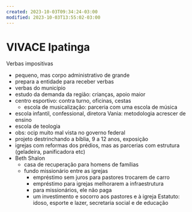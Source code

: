 ```yaml
---
created: 2023-10-03T09:34:24-03:00
modified: 2023-10-03T13:55:02-03:00
---
```


# VIVACE Ipatinga

Verbas impositivas
- pequeno, mas corpo administrativo de grande
- prepara a entidade para receber verbas
- verbas do município
- estudo da demanda da região: crianças, apoio maior
- centro esportivo: contra turno, oficinas, cestas
  - escola de musicalização: parceria com uma escola de música 
- escola infantil, confessional, diretora Vania: metodologia acrescer de ensino
- escola de teologia
- obs: ocip muito mal vista no governo federal
- projeto destrinchando a bíblia, 9 a 12 anos, exposição
- igrejas com reformas dos prédios, mas as parcerias com estrutura (geladeira, panificadora etc)
- Beth Shalon
  - casa de recuperação para homens de famílias
  - fundo missionário entre as igrejas
    - empréstimo sem juros para pastores trocarem de carro
    - empréstimo para igrejas melhorarem a infraestrutura
    - para missionários, ele não paga
    - um investimento e socorro aos pastores e à igreja
Estatuto: idoso, esporte e lazer, secretaria social e de educação
